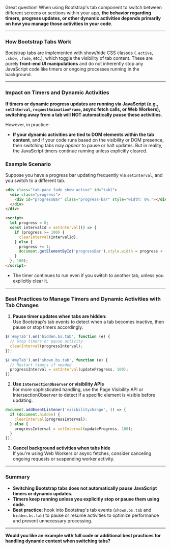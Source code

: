 Great question! When using Bootstrap's tab component to switch between different screens or sections within your app, **the behavior regarding timers, progress updates, or other dynamic activities depends primarily on how you manage those activities in your code**.

---

### How Bootstrap Tabs Work

Bootstrap tabs are implemented with show/hide CSS classes (`.active`, `.show`, `.fade`, etc.), which toggle the visibility of tab content. These are purely **front-end UI manipulations** and do not inherently stop any JavaScript code like timers or ongoing processes running in the background.

---

### Impact on Timers and Dynamic Activities

**If timers or dynamic progress updates are running via JavaScript (e.g., `setInterval`, `requestAnimationFrame`, async fetch calls, or Web Workers), switching away from a tab will NOT automatically pause these activities**.

However, in practice:
- **If your dynamic activities are tied to DOM elements within the tab content**, and if your code runs based on the visibility or DOM presence, then switching tabs may *appear* to pause or halt updates. But in reality, the JavaScript timers continue running unless explicitly cleared.

### Example Scenario

Suppose you have a progress bar updating frequently via `setInterval`, and you switch to a different tab.

```html
<div class="tab-pane fade show active" id="tab1">
  <div class="progress">
    <div id="progressBar" class="progress-bar" style="width: 0%;"></div>
  </div>
</div>

<script>
  let progress = 0;
  const intervalId = setInterval(() => {
    if (progress >= 100) {
      clearInterval(intervalId);
    } else {
      progress += 1;
      document.getElementById('progressBar').style.width = progress + '%';
    }
  }, 100);
</script>
```

- The timer continues to run even if you switch to another tab, unless you explicitly clear it.

---

### Best Practices to Manage Timers and Dynamic Activities with Tab Changes

1. **Pause timer updates when tabs are hidden:**  
   Use Bootstrap's tab events to detect when a tab becomes inactive, then pause or stop timers accordingly.

```js
$('#myTab').on('hidden.bs.tab', function (e) {
  // Stop timers or pause activity
  clearInterval(progressInterval);
});

$('#myTab').on('shown.bs.tab', function (e) {
  // Restart timers if needed
  progressInterval = setInterval(updateProgress, 100);
});
```

2. **Use `IntersectionObserver` or visibility APIs**  
   For more sophisticated handling, use the Page Visibility API or IntersectionObserver to detect if a specific element is visible before updating.

```js
document.addEventListener('visibilitychange', () => {
  if (document.hidden) {
    clearInterval(progressInterval);
  } else {
    progressInterval = setInterval(updateProgress, 100);
  }
});
```

3. **Cancel background activities when tabs hide**  
   If you're using Web Workers or async fetches, consider canceling ongoing requests or suspending worker activity.

---

### Summary

- **Switching Bootstrap tabs does not automatically pause JavaScript timers or dynamic updates.**
- **Timers keep running unless you explicitly stop or pause them using code.**
- **Best practice**: hook into Bootstrap's tab events (`shown.bs.tab` and `hidden.bs.tab`) to pause or resume activities to optimize performance and prevent unnecessary processing.

---

**Would you like an example with full code or additional best practices for handling dynamic content when switching tabs?**